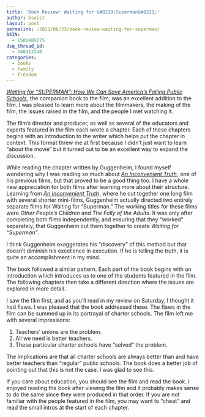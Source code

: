 ```yaml
---
title: 'Book Review: Waiting for &#8220;Superman&#8221;'
author: bsoist
layout: post
permalink: /2011/06/23/book-review-waiting-for-superman/
ASIN:
  - 1586489275
dsq_thread_id:
  - 340413340
categories:
  - books
  - family
  - freedom
---
```

[*Waiting for &#8220;SUPERMAN&#8221;: How We Can Save America&#8217;s Failing Public Schools*][1]<img src="http://www.assoc-amazon.com/e/ir?t=&l=as2&o=1&a=1586489275&camp=217145&creative=399369" width="1" height="1" border="0" alt="" style="border:none !important; margin:0px !important;" />, the companion book to the film, was an excellent addition to the film. I was pleased to learn more about the filmmakers, the making of the film, the issues raised in the film, and the people I met watching it.

The film&#8217;s director and producer, as well as several of the educators and experts featured in the film each wrote a chapter. Each of these chapters begins with an introduction to the writer which helps put the chapter in context. This format threw me at first because I didn&#8217;t just want to learn &#8220;about the movie&#8221; but it turned out to be an excellent way to expand the discussion.

While reading the chapter written by Guggenheim, I found myself wondering why I was reading so much about [*An Inconvenient Truth*][2]<img src="http://www.assoc-amazon.com/e/ir?t=&l=as2&o=1&a=B000ICL3KG&camp=217145&creative=399369" width="1" height="1" border="0" alt="" style="border:none !important; margin:0px !important;" />, one of his previous films, but that proved to be a good thing too. I have a whole new appreciation for both films after learning more about their structure. Learning from [*An Inconvenient Truth*][2]<img src="http://www.assoc-amazon.com/e/ir?t=&l=as2&o=1&a=B000ICL3KG&camp=217145&creative=399369" width="1" height="1" border="0" alt="" style="border:none !important; margin:0px !important;" />, where he cut together one long film with several shorter mini-films, Guggenheim actually directed two entirely separate films for Waiting for &#8220;Superman.&#8221; The working titles for these films were *Other People&#8217;s Children* and *The Folly of the Adults*. It was only after completing both films independently, and ensuring that they &#8220;worked&#8221; separately, that Guggenheim cut them together to create *Waiting for &#8220;Superman&#8221;*. 

I think Guggenheim exaggerates his &#8220;discovery&#8221; of this method but that doesn&#8217;t diminish his excellence in execution. If he is telling the truth, it is quite an accomplishment in my mind.

The book followed a similar pattern. Each part of the book begins with an introduction which introduces us to one of the students featured in the film. The following chapters then take a different direction where the issues are explored in more detail.

I saw the film first, and as you&#8217;ll read in my review on Saturday, I thought it had flaws. I was pleased that the book addressed these. The flaws in the film can be summed up in its portrayal of charter schools. The film left me with several impressions:

  1. Teachers&#8217; unions are the problem.
  2. All we need is better teachers.
  3. These particular charter schools have &#8220;solved&#8221; the problem.

The implications are that all charter schools are always better than and have better teachers than &#8220;regular&#8221; public schools. The book does a better job of pointing out that this is not the case. I was glad to see this. 

If you care about education, you should see the film and read the book. I enjoyed reading the book after viewing the film and it probably makes sense to do the same since they were produced in that order. If you are not familiar with the people featured in the film, you may want to &#8220;cheat&#8221; and read the small intros at the start of each chapter.

 [1]: http://www.amazon.com/gp/product/1586489275/ref=as_li_ss_tl?ie=UTF8&tag=weifyoasme-20&linkCode=as2&camp=217145&creative=399369&creativeASIN=1586489275
 [2]: http://www.amazon.com/gp/product/B000ICL3KG/ref=as_li_ss_tl?ie=UTF8&tag=weifyoasme-20&linkCode=as2&camp=217145&creative=399369&creativeASIN=B000ICL3KG
